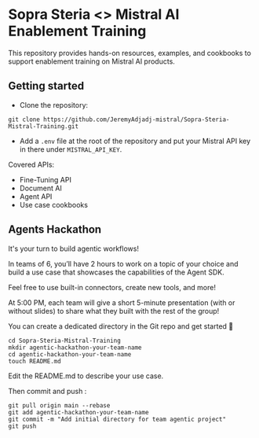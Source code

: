 # Sopra Steria <> Mistral AI Enablement Training

This repository provides hands-on resources, examples, and cookbooks to support enablement training on Mistral AI products.

## Getting started

- Clone the repository:

```shell
git clone https://github.com/JeremyAdjadj-mistral/Sopra-Steria-Mistral-Training.git
```

- Add a `.env` file at the root of the repository and put your Mistral API key in there under `MISTRAL_API_KEY`.

Covered APIs:
- Fine-Tuning API
- Document AI
- Agent API
- Use case cookbooks

## Agents Hackathon

It's your turn to build agentic workflows! 

In teams of 6, you’ll have 2 hours to work on a topic of your choice and build a use case that showcases the capabilities of the Agent SDK. 

Feel free to use built-in connectors, create new tools, and more! 


At 5:00 PM, each team will give a short 5-minute presentation (with or without slides) to share what they built with the rest of the group!


You can create a dedicated directory in the Git repo and get started 🚀

```shell
cd Sopra-Steria-Mistral-Training
mkdir agentic-hackathon-your-team-name
cd agentic-hackathon-your-team-name
touch README.md
```
Edit the README.md to describe your use case.

Then commit and push :
```shell
git pull origin main --rebase
git add agentic-hackathon-your-team-name
git commit -m "Add initial directory for team agentic project"
git push
```

